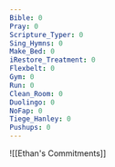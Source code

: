 ```yaml
---
Bible: 0
Pray: 0
Scripture_Typer: 0
Sing_Hymns: 0
Make_Bed: 0
iRestore_Treatment: 0
Flexbelt: 0
Gym: 0
Run: 0
Clean_Room: 0
Duolingo: 0
NoFap: 0
Tiege_Hanley: 0
Pushups: 0
---
```


![[Ethan's Commitments]]